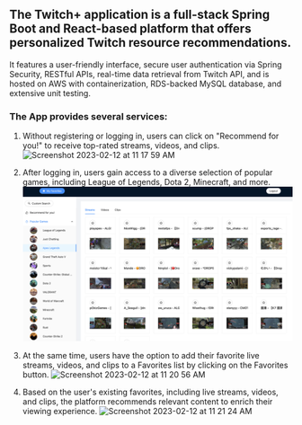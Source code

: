 ## The Twitch+ application is a full-stack Spring Boot and React-based platform that offers personalized Twitch resource recommendations.
It features a user-friendly interface, secure user authentication via Spring Security, RESTful APIs, real-time data retrieval from Twitch API, and is hosted on AWS with containerization, RDS-backed MySQL database, and extensive unit testing.

### The App provides several services:

1. Without registering or logging in, users can click on "Recommend for you!" to receive top-rated streams, videos, and clips.
   <img width="1000" alt="Screenshot 2023-02-12 at 11 17 59 AM" src="https://user-images.githubusercontent.com/22141794/218332214-05777ce3-a45b-4c0a-84bf-c35e966aee18.png">

2. After logging in, users gain access to a diverse selection of popular games, including League of Legends, Dota 2, Minecraft, and more.
   <img width="1000" alt="Screenshot 2023-02-12 at 11 19 30 AM" src="https://raw.githubusercontent.com/Tianren-Zhang/image/twitch/Screenshot%202023-09-10%20at%2015.07.54.png">

3. At the same time, users have the option to add their favorite live streams, videos, and clips to a Favorites list by clicking on the Favorites button.
   <img width="1100" alt="Screenshot 2023-02-12 at 11 20 56 AM" src="https://user-images.githubusercontent.com/22141794/218332367-1cea3b53-8fcb-455f-a8b0-09817beaf56a.png">

4. Based on the user's existing favorites, including live streams, videos, and clips, the platform recommends relevant content to enrich their viewing experience.
   <img width="1433" height="200" alt="Screenshot 2023-02-12 at 11 21 24 AM" src="https://user-images.githubusercontent.com/22141794/218332394-60fa9e6c-e555-4b48-b36f-f480a8d2619c.png">